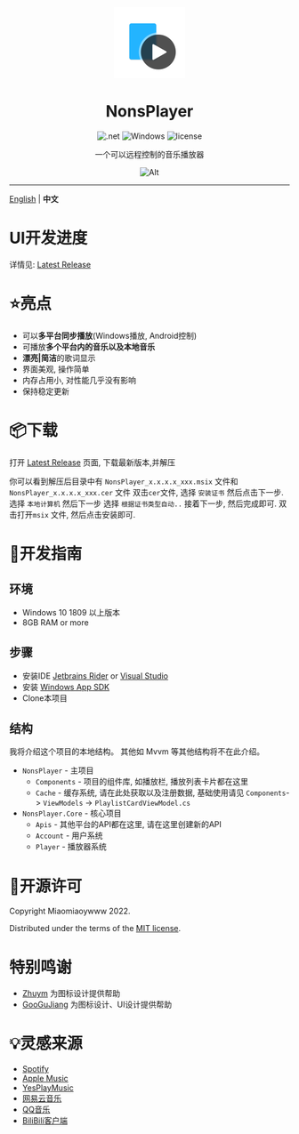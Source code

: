 <div align="center">
<!--![Alt](exp.png "exp")-->

<img src="NonsPlayer-Icon.png" alt="图标" Height="128" Width="128">

# NonsPlayer

![.net](https://img.shields.io/badge/C%23-.net6.0-orange)
![Windows](https://img.shields.io/badge/Windows-10%2B-orange)
![license](https://img.shields.io/github/license/Miaoywww/NeteaseCloudMusicControl)

一个可以远程控制的音乐播放器

![Alt](https://repobeats.axiom.co/api/embed/104248b2c1f2c27f8f5b29df5ab1ab2a4269ed96.svg "Repobeats analytics image")

***

</div>

[English](https://github.com/Miaoyww/NonsPlayer/blob/master/README.md) | **中文**

# UI开发进度

详情见: [Latest Release](https://github.com/Miaoyww/NonsPlayer/releases/latest)

# ⭐亮点

- 可以**多平台同步播放**(Windows播放, Android控制)
- 可播放**多个平台内的音乐以及本地音乐**
- **漂亮|简洁**的歌词显示
- 界面美观, 操作简单
- 内存占用小, 对性能几乎没有影响
- 保持稳定更新

# 📦️下载

打开 [Latest Release](https://github.com/Miaoywww/NeteaseCloudMusicControl/releases) 页面, 下载最新版本,并解压

你可以看到解压后目录中有 `NonsPlayer_x.x.x.x_xxx.msix` 文件和 `NonsPlayer_x.x.x.x_xxx.cer` 文件
双击`cer`文件, 选择 `安装证书` 然后点击下一步.选择 `本地计算机` 然后下一步
选择 `根据证书类型自动..` 接着下一步, 然后完成即可.
双击打开`msix` 文件, 然后点击安装即可.

# 🧭开发指南

## 环境

+ Windows 10 1809 以上版本
+ 8GB RAM or more

## 步骤

+ 安装IDE [Jetbrains Rider](https://www.jetbrains.com/rider/)
  or [Visual Studio](https://visualstudio.microsoft.com/)
+ 安装 [Windows App SDK](https://learn.microsoft.com/en-us/windows/apps/windows-app-sdk/)
+ Clone本项目

## 结构

我将介绍这个项目的本地结构。
其他如 Mvvm 等其他结构将不在此介绍。

+ `NonsPlayer` - 主项目
    - `Components` - 项目的组件库, 如播放栏, 播放列表卡片都在这里
    - `Cache` - 缓存系统, 请在此处获取以及注册数据, 基础使用请见
      `Components`-> `ViewModels` -> `PlaylistCardViewModel.cs`
+ `NonsPlayer.Core` - 核心项目
    - `Apis` - 其他平台的API都在这里, 请在这里创建新的API
    - `Account` - 用户系统
    - `Player` - 播放器系统

# 📜开源许可

Copyright Miaomiaoywww 2022.

Distributed under the terms of
the [MIT license](https://github.com/Miaoywww/NeteaseCloudMusicControl/blob/master/LICENSE.txt).

# 特别鸣谢

- [Zhuym](https://github.com/Zhuym07) 为图标设计提供帮助
- [GooGuJiang](https://github.com/GooGuJiang) 为图标设计、UI设计提供帮助

# 💡灵感来源

- [Spotify](https://www.spotify.com/)
- [Apple Music](https://music.apple.com)
- [YesPlayMusic](https://github.com/qier222/YesPlayMusic)
- [网易云音乐](https://music.163.com/)
- [QQ音乐](https://y.qq.com/)
- [BiliBili客户端](https://app.bilibili.com/)
